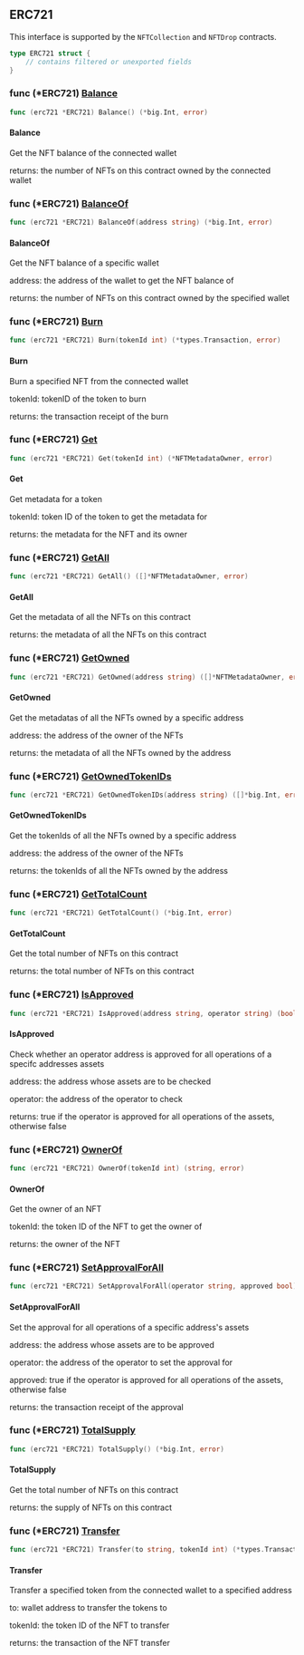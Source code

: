 
## ERC721
This interface is supported by the `NFTCollection` and `NFTDrop` contracts.


```go
type ERC721 struct {
    // contains filtered or unexported fields
}
```

### func \(\*ERC721\) [Balance](<https://github.com/thirdweb-dev/go-sdk/blob/main/pkg/thirdweb/erc721.go#L165>)

```go
func (erc721 *ERC721) Balance() (*big.Int, error)
```

#### Balance

Get the NFT balance of the connected wallet

returns: the number of NFTs on this contract owned by the connected wallet

### func \(\*ERC721\) [BalanceOf](<https://github.com/thirdweb-dev/go-sdk/blob/main/pkg/thirdweb/erc721.go#L176>)

```go
func (erc721 *ERC721) BalanceOf(address string) (*big.Int, error)
```

#### BalanceOf

Get the NFT balance of a specific wallet

address: the address of the wallet to get the NFT balance of

returns: the number of NFTs on this contract owned by the specified wallet

### func \(\*ERC721\) [Burn](<https://github.com/thirdweb-dev/go-sdk/blob/main/pkg/thirdweb/erc721.go#L217>)

```go
func (erc721 *ERC721) Burn(tokenId int) (*types.Transaction, error)
```

#### Burn

Burn a specified NFT from the connected wallet

tokenId: tokenID of the token to burn

returns: the transaction receipt of the burn

### func \(\*ERC721\) [Get](<https://github.com/thirdweb-dev/go-sdk/blob/main/pkg/thirdweb/erc721.go#L47>)

```go
func (erc721 *ERC721) Get(tokenId int) (*NFTMetadataOwner, error)
```

#### Get

Get metadata for a token

tokenId: token ID of the token to get the metadata for

returns: the metadata for the NFT and its owner

### func \(\*ERC721\) [GetAll](<https://github.com/thirdweb-dev/go-sdk/blob/main/pkg/thirdweb/erc721.go#L69>)

```go
func (erc721 *ERC721) GetAll() ([]*NFTMetadataOwner, error)
```

#### GetAll

Get the metadata of all the NFTs on this contract

returns: the metadata of all the NFTs on this contract

### func \(\*ERC721\) [GetOwned](<https://github.com/thirdweb-dev/go-sdk/blob/main/pkg/thirdweb/erc721.go#L97>)

```go
func (erc721 *ERC721) GetOwned(address string) ([]*NFTMetadataOwner, error)
```

#### GetOwned

Get the metadatas of all the NFTs owned by a specific address

address: the address of the owner of the NFTs

returns: the metadata of all the NFTs owned by the address

### func \(\*ERC721\) [GetOwnedTokenIDs](<https://github.com/thirdweb-dev/go-sdk/blob/main/pkg/thirdweb/erc721.go#L116>)

```go
func (erc721 *ERC721) GetOwnedTokenIDs(address string) ([]*big.Int, error)
```

#### GetOwnedTokenIDs

Get the tokenIds of all the NFTs owned by a specific address

address: the address of the owner of the NFTs

returns: the tokenIds of all the NFTs owned by the address

### func \(\*ERC721\) [GetTotalCount](<https://github.com/thirdweb-dev/go-sdk/blob/main/pkg/thirdweb/erc721.go#L86>)

```go
func (erc721 *ERC721) GetTotalCount() (*big.Int, error)
```

#### GetTotalCount

Get the total number of NFTs on this contract

returns: the total number of NFTs on this contract

### func \(\*ERC721\) [IsApproved](<https://github.com/thirdweb-dev/go-sdk/blob/main/pkg/thirdweb/erc721.go#L189>)

```go
func (erc721 *ERC721) IsApproved(address string, operator string) (bool, error)
```

#### IsApproved

Check whether an operator address is approved for all operations of a specifc addresses assets

address: the address whose assets are to be checked

operator: the address of the operator to check

returns: true if the operator is approved for all operations of the assets\, otherwise false

### func \(\*ERC721\) [OwnerOf](<https://github.com/thirdweb-dev/go-sdk/blob/main/pkg/thirdweb/erc721.go#L143>)

```go
func (erc721 *ERC721) OwnerOf(tokenId int) (string, error)
```

#### OwnerOf

Get the owner of an NFT

tokenId: the token ID of the NFT to get the owner of

returns: the owner of the NFT

### func \(\*ERC721\) [SetApprovalForAll](<https://github.com/thirdweb-dev/go-sdk/blob/main/pkg/thirdweb/erc721.go#L236>)

```go
func (erc721 *ERC721) SetApprovalForAll(operator string, approved bool) (*types.Transaction, error)
```

#### SetApprovalForAll

Set the approval for all operations of a specific address's assets

address: the address whose assets are to be approved

operator: the address of the operator to set the approval for

approved: true if the operator is approved for all operations of the assets\, otherwise false

returns: the transaction receipt of the approval

### func \(\*ERC721\) [TotalSupply](<https://github.com/thirdweb-dev/go-sdk/blob/main/pkg/thirdweb/erc721.go#L156>)

```go
func (erc721 *ERC721) TotalSupply() (*big.Int, error)
```

#### TotalSupply

Get the total number of NFTs on this contract

returns: the supply of NFTs on this contract

### func \(\*ERC721\) [Transfer](<https://github.com/thirdweb-dev/go-sdk/blob/main/pkg/thirdweb/erc721.go#L202>)

```go
func (erc721 *ERC721) Transfer(to string, tokenId int) (*types.Transaction, error)
```

#### Transfer

Transfer a specified token from the connected wallet to a specified address

to: wallet address to transfer the tokens to

tokenId: the token ID of the NFT to transfer

returns: the transaction of the NFT transfer
